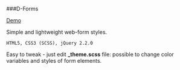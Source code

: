 ###D-Forms

[Demo](http://alexrudol.com/demo/d-forms/demo/)

Simple and lightweight web-form styles.

` HTML5, CSS3 (SCSS), jQuery 2.2.0 `

Easy to tweak - just edit **_theme.scss** file: possible to change color variables and styles of form elements.
